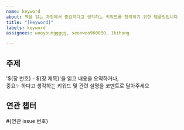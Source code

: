 ```yaml
---
name: keyword
about: 책을 읽는 과정에서 중요하다고 생각하는 키워드를 정리하기 위한 템플릿입니다
title: "[keyword]"
labels: keyword
assignees: wooyounggggg, seonwoo960000, 1kihong

---
```


## 주제

'${장 번호} - ${장 제목}'을 읽고 내용을 요약하거나,  
중요✨ 하다고 생각하는 키워드 및 관련 설명을 코멘트로 달아주세요

## 연관 챕터

#{연관 issue 번호}
